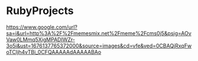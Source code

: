 # RubyProjects
https://www.google.com/url?sa=i&url=http%3A%2F%2Fmemesmix.net%2Fmeme%2Fcms0j5&psig=AOvVaw0LMmq5XigMPADIWZr-3o5i&ust=1676137765372000&source=images&cd=vfe&ved=0CBAQjRxqFwoTCIjh4vTBi_0CFQAAAAAdAAAAABAo
